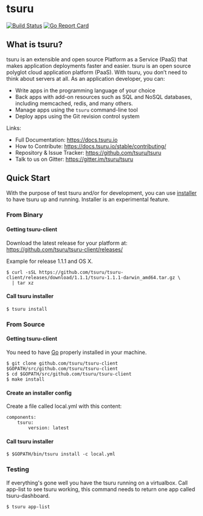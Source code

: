 # tsuru

[![Build Status](https://travis-ci.org/tsuru/tsuru.png?branch=master)](https://travis-ci.org/tsuru/tsuru)
[![Go Report Card](https://goreportcard.com/badge/github.com/tsuru/tsuru)](https://goreportcard.com/report/github.com/tsuru/tsuru)

## What is tsuru?

tsuru is an extensible and open source Platform as a Service (PaaS) that makes
application deployments faster and easier.
tsuru is an open source polyglot cloud application platform (PaaS).
With tsuru, you don’t need to think about servers at all.
As an application developer, you can:

- Write apps in the programming language of your choice
- Back apps with add-on resources such as SQL and NoSQL databases, including memcached, redis, and many
others.
- Manage apps using the ``tsuru`` command-line tool
- Deploy apps using the Git revision control system

Links:

- Full Documentation: https://docs.tsuru.io
- How to Contribute: https://docs.tsuru.io/stable/contributing/
- Repository & Issue Tracker: https://github.com/tsuru/tsuru
- Talk to us on Gitter: https://gitter.im/tsuru/tsuru

## Quick Start

With the purpose of test tsuru and/or for development, you can use [installer](https://docs.tsuru.io/master/experimental/installer.html) to have tsuru up and running. Installer is an experimental feature.

### From Binary

#### Getting tsuru-client

Download the latest release for your platform at: https://github.com/tsuru/tsuru-client/releases/

Example for release 1.1.1 and OS X.

```
$ curl -sSL https://github.com/tsuru/tsuru-client/releases/download/1.1.1/tsuru-1.1.1-darwin_amd64.tar.gz \
  | tar xz
```

#### Call tsuru installer

```
$ tsuru install
```

### From Source

#### Getting tsuru-client

You need to have [Go](https://golang.org/doc/install) properly installed in your machine.

```
$ git clone github.com/tsuru/tsuru-client $GOPATH/src/github.com/tsuru/tsuru-client
$ cd $GOPATH/src/github.com/tsuru/tsuru-client
$ make install
```

#### Create an installer config

Create a file called local.yml with this content:

```
components:
    tsuru:
        version: latest
```

#### Call tsuru installer

```
$ $GOPATH/bin/tsuru install -c local.yml
```

### Testing

If everything's gone well you have the tsuru running on a virtualbox.
Call app-list to see tsuru working, this command needs to return one app called tsuru-dashboard.

```
$ tsuru app-list
```
